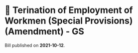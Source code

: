# 📄  Terination of Employment of Workmen (Special Provisions) (Amendment) - GS

Bill published on **2021-10-12**.
